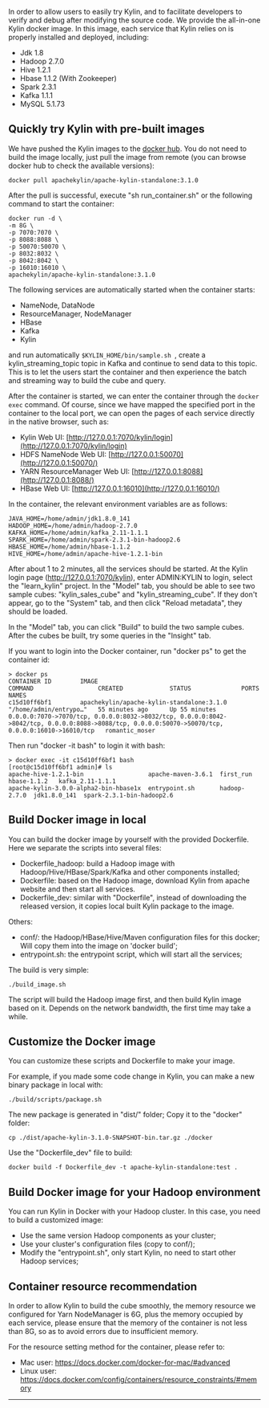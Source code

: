 
In order to allow users to easily try Kylin, and to facilitate developers to verify and debug after modifying the source code. We provide the all-in-one Kylin docker image. In this image, each service that Kylin relies on is properly installed and deployed, including:

- Jdk 1.8
- Hadoop 2.7.0
- Hive 1.2.1
- Hbase 1.1.2 (With Zookeeper)
- Spark 2.3.1
- Kafka 1.1.1
- MySQL 5.1.73

## Quickly try Kylin with pre-built images

We have pushed the Kylin images to the [docker hub](https://hub.docker.com/r/apachekylin/apache-kylin-standalone). You do not need to build the image locally, just pull the image from remote (you can browse docker hub to check the available versions):

```
docker pull apachekylin/apache-kylin-standalone:3.1.0
```

After the pull is successful, execute "sh run_container.sh" or the following command to start the container:

```
docker run -d \
-m 8G \
-p 7070:7070 \
-p 8088:8088 \
-p 50070:50070 \
-p 8032:8032 \
-p 8042:8042 \
-p 16010:16010 \
apachekylin/apache-kylin-standalone:3.1.0
```

The following services are automatically started when the container starts: 

- NameNode, DataNode
- ResourceManager, NodeManager
- HBase
- Kafka
- Kylin

and run automatically `$KYLIN_HOME/bin/sample.sh `, create a kylin_streaming_topic topic in Kafka and continue to send data to this topic. This is to let the users start the container and then experience the batch and streaming way to build the cube and query.

After the container is started, we can enter the container through the `docker exec` command. Of course, since we have mapped the specified port in the container to the local port, we can open the pages of each service directly in the native browser, such as: 

- Kylin Web UI: [http://127.0.0.1:7070/kylin/login](http://127.0.0.1:7070/kylin/login)
- HDFS NameNode Web UI: [http://127.0.0.1:50070](http://127.0.0.1:50070/)
- YARN ResourceManager Web UI: [http://127.0.0.1:8088](http://127.0.0.1:8088/)
- HBase Web UI: [http://127.0.0.1:16010](http://127.0.0.1:16010/)

In the container, the relevant environment variables are as follows: 

```
JAVA_HOME=/home/admin/jdk1.8.0_141
HADOOP_HOME=/home/admin/hadoop-2.7.0
KAFKA_HOME=/home/admin/kafka_2.11-1.1.1
SPARK_HOME=/home/admin/spark-2.3.1-bin-hadoop2.6
HBASE_HOME=/home/admin/hbase-1.1.2
HIVE_HOME=/home/admin/apache-hive-1.2.1-bin
```

After about 1 to 2 minutes, all the services should be started. At the Kylin login page (http://127.0.0.1:7070/kylin), enter ADMIN:KYLIN to login, select the "learn_kylin" project. In the "Model" tab, you should be able to see two sample cubes: "kylin_sales_cube" and "kylin_streaming_cube". If they don't appear, go to the "System" tab, and then click "Reload metadata", they should be loaded.

In the "Model" tab, you can click "Build" to build the two sample cubes. After the cubes be built, try some queries in the "Insight" tab.

If you want to login into the Docker container, run "docker ps" to get the container id:

```
> docker ps
CONTAINER ID        IMAGE                                              COMMAND                  CREATED             STATUS              PORTS                                                                                                                                                NAMES
c15d10ff6bf1        apachekylin/apache-kylin-standalone:3.1.0 "/home/admin/entrypo…"   55 minutes ago      Up 55 minutes       0.0.0.0:7070->7070/tcp, 0.0.0.0:8032->8032/tcp, 0.0.0.0:8042->8042/tcp, 0.0.0.0:8088->8088/tcp, 0.0.0.0:50070->50070/tcp, 0.0.0.0:16010->16010/tcp   romantic_moser
```

Then run "docker -it <container id> bash" to login it with bash:

```
> docker exec -it c15d10ff6bf1 bash
[root@c15d10ff6bf1 admin]# ls
apache-hive-1.2.1-bin                  apache-maven-3.6.1  first_run     hbase-1.1.2   kafka_2.11-1.1.1
apache-kylin-3.0.0-alpha2-bin-hbase1x  entrypoint.sh       hadoop-2.7.0  jdk1.8.0_141  spark-2.3.1-bin-hadoop2.6
```

## Build Docker image in local

You can build the docker image by yourself with the provided Dockerfile. Here we separate the scripts into several files:

- Dockerfile_hadoop: build a Hadoop image with Hadoop/Hive/HBase/Spark/Kafka and other components installed;
- Dockerfile: based on the Hadoop image, download Kylin from apache website and then start all services.
- Dockerfile_dev: similar with "Dockerfile", instead of downloading the released version, it copies local built Kylin package to the image.

Others:
- conf/: the Hadoop/HBase/Hive/Maven configuration files for this docker; Will copy them into the image on 'docker build';
- entrypoint.sh: the entrypoint script, which will start all the services;

The build is very simple:

```
./build_image.sh
```
The script will build the Hadoop image first, and then build Kylin image based on it. Depends on the network bandwidth, the first time may take a while.

## Customize the Docker image

You can customize these scripts and Dockerfile to make your image.

For example, if you made some code change in Kylin, you can make a new binary package in local with:

```
./build/scripts/package.sh
```

The new package is generated in "dist/" folder; Copy it to the "docker" folder:

```
cp ./dist/apache-kylin-3.1.0-SNAPSHOT-bin.tar.gz ./docker
```

Use the "Dockerfile_dev" file to build:

```
docker build -f Dockerfile_dev -t apache-kylin-standalone:test .

```

## Build Docker image for your Hadoop environment

You can run Kylin in Docker with your Hadoop cluster. In this case, you need to build a customized image:

- Use the same version Hadoop components as your cluster;
- Use your cluster's configuration files (copy to conf/);
- Modify the "entrypoint.sh", only start Kylin, no need to start other Hadoop services;


## Container resource recommendation

In order to allow Kylin to build the cube smoothly, the memory resource we configured for Yarn NodeManager is 6G, plus the memory occupied by each service, please ensure that the memory of the container is not less than 8G, so as to avoid errors due to insufficient memory.

For the resource setting method for the container, please refer to:

- Mac user: <https://docs.docker.com/docker-for-mac/#advanced>
- Linux user: <https://docs.docker.com/config/containers/resource_constraints/#memory>

---
